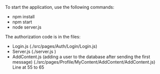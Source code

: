 To start the application, use the following commands:
- npm install
- npm start
- node server.js

The authorization code is in the files:
- Login.js (./src/pages/Auth/Login/Login.js)
- Server.js (./server.js )
- AddContent.js (adding a user to the database after sending the first message) (./src/pages/Profile/MyContent/AddContent/AddContent.js) Line at 55 to 65
